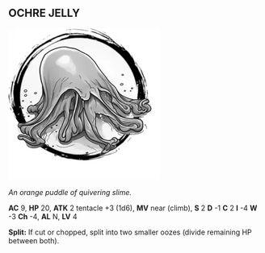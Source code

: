 ## OCHRE JELLY

![](images/ochre-jelly.webp)

_An orange puddle of quivering slime._

**AC** 9, **HP** 20, **ATK** 2 tentacle +3 (1d6), **MV** near (climb), **S** 2 **D** -1 **C** 2 **I** -4 **W** -3 **Ch** -4, **AL** N, **LV** 4

**Split:** If cut or chopped, split into two smaller oozes (divide remaining HP between both).


